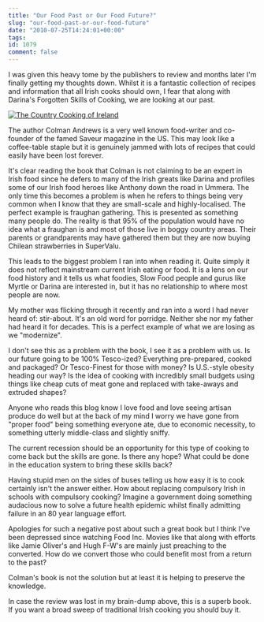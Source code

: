 ```yaml
---
title: "Our Food Past or Our Food Future?"
slug: "our-food-past-or-our-food-future"
date: "2010-07-25T14:24:01+00:00"
tags:
id: 1079
comment: false
---
```


I was given this heavy tome by the publishers to review and months later I'm finally getting my thoughts down. Whilst it is a fantastic collection of recipes and information that all Irish cooks should own, I fear that along with Darina's Forgotten Skills of Cooking, we are looking at our past.

[![](https://d1tidq54inel9p.cloudfront.net/wp-content/uploads/2010/07/9780811866705_norm.jpg "The Country Cooking of Ireland")](https://d1tidq54inel9p.cloudfront.net/wp-content/uploads/2010/07/9780811866705_norm.jpg)

The author Colman Andrews is a very well known food-writer and co-founder of the famed Saveur magazine in the US. This may look like a coffee-table staple but it is genuinely jammed with lots of recipes that could easily have been lost forever.

It's clear reading the book that Colman is not claiming to be an expert in Irish food since he defers to many of the Irish greats like Darina and profiles some of our Irish food heroes like Anthony down the road in Ummera. The only time this becomes a problem is when he refers to things being very common when I know that they are small-scale and highly-localised.  The perfect example is fraughan gathering. This is presented as something many people do. The reality is that 95% of the population would have no idea what a fraughan is and most of those live in boggy country areas. Their parents or grandparents may have gathered them but they are now buying Chilean strawberries in SuperValu.

This leads to the biggest problem I ran into when reading it. Quite simply it does not reflect mainstream current Irish eating or food. It is a lens on our food history and it tells us what foodies, Slow Food people and gurus like Myrtle or Darina are interested in, but it has no relationship to where most people are now.

My mother was flicking through it recently and ran into a word I had never heard of: stir-about. It's an old word for porridge. Neither she nor my father had heard it for decades. This is a perfect example of what we are losing as we "modernize".

I don't see this as a problem with the book, I see it as a problem with us. Is our future going to be 100% Tesco-ized? Everything pre-prepared, cooked and packaged? Or Tesco-Finest for those with money? Is U.S.-style obesity heading our way? Is the idea of cooking with incredibly small budgets using things like cheap cuts of meat gone and replaced with take-aways and extruded shapes?

Anyone who reads this blog know I love food and love seeing artisan produce do well but at the back of my mind I worry we have gone from "proper food" being something everyone ate, due to economic necessity, to something utterly middle-class and slightly sniffy.

The current recession should be an opportunity for this type of cooking to come back but the skills are gone. Is there any hope? What could be done in the education system to bring these skills back?

Having stupid men on the sides of buses telling us how easy it is to cook certainly isn't the answer either. How about replacing compulsory Irish in schools with compulsory cooking? Imagine a government doing something audacious now to solve a future health epidemic whilst finally admitting failure in an 80 year language effort.

Apologies for such a negative post about such a great book but I think I've been depressed since watching Food Inc. Movies like that along with efforts like Jamie Oliver's and Hugh F-W's are mainly just preaching to the converted. How do we convert those who could benefit most from a return to the past?

Colman's book is not the solution but at least it is helping to preserve the knowledge.

In case the review was lost in my brain-dump above, this is a superb book. If you want a broad sweep of traditional Irish cooking you should buy it.
